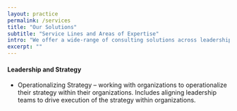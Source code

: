 ```yaml
---
layout: practice
permalink: /services
title: "Our Solutions"
subtitle: "Service Lines and Areas of Expertise"
intro: "We offer a wide-range of consulting solutions across leadership and strategy "
excerpt: ""
---
```

<div class="practice-section">
	<div class="practice-details">
		<h4>Leadership and Strategy</h4>
		<ul>
			<li>Operationalizing Strategy – working with organizations to operationalize their strategy within their organizations. Includes aligning leadership teams to drive execution of the strategy within organizations.</li>
		</ul>
	</div>
</div>
